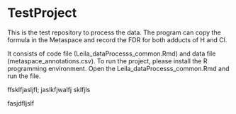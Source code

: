 # TestProject
 This is the test repository to process the data. The program can copy the formula in the Metaspace and record the FDR for both adducts of H and Cl.
 
 It consists of code file (Leila_dataProcesss_common.Rmd) and data file (metaspace_annotations.csv). To run the project, please install the R programming environment. Open the Leila_dataProcesss_common.Rmd and run the file.



ffsklfjasljfl;
jaslkfjwalfj
sklfjls


fasjdfljslf
